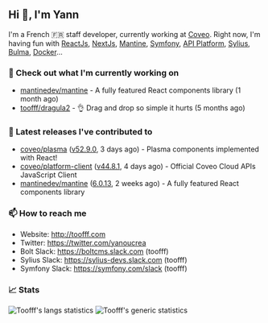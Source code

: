 ## Hi 👋, I'm Yann

I'm a French 🇫🇷 staff developer, currently working at [Coveo](https://www.coveo.com).
Right now, I'm having fun with [ReactJs](https://reactjs.org/), [NextJs](https://nextjs.org/), [Mantine](https://mantine.dev/), [Symfony](https://symfony.com/), [API Platform](https://api-platform.com/), [Sylius](https://sylius.com/), [Bulma](https://bulma.io/), [Docker](https://www.docker.com/)...

### 👷 Check out what I'm currently working on

- [mantinedev/mantine](https://github.com/mantinedev/mantine) - A fully featured React components library (1 month ago)
- [toofff/dragula2](https://github.com/toofff/dragula2) - :ok_hand: Drag and drop so simple it hurts (5 months ago)

### 🔭 Latest releases I've contributed to

- [coveo/plasma](https://github.com/coveo/plasma) ([v52.9.0](https://github.com/coveo/plasma/releases/tag/v52.9.0), 3 days ago) - Plasma components implemented with React!
- [coveo/platform-client](https://github.com/coveo/platform-client) ([v44.8.1](https://github.com/coveo/platform-client/releases/tag/v44.8.1), 4 days ago) - Official Coveo Cloud APIs JavaScript Client
- [mantinedev/mantine](https://github.com/mantinedev/mantine) ([6.0.13](https://github.com/mantinedev/mantine/releases/tag/6.0.13), 2 weeks ago) - A fully featured React components library

### 📫 How to reach me

- Website: http://toofff.com
- Twitter: https://twitter.com/yanoucrea
- Bolt Slack: https://boltcms.slack.com (toofff)
- Sylius Slack: https://sylius-devs.slack.com (toofff)
- Symfony Slack: https://symfony.com/slack (toofff)

### 📈 Stats

<img src="https://github-readme-stats.vercel.app/api/top-langs/?username=toofff&theme=transparent&hide_progress=true" alt="Toofff's langs statistics" />

<img src="https://github-readme-stats.vercel.app/api?username=toofff&show_icons=true&theme=transparent" alt="Toofff's generic statistics" />
